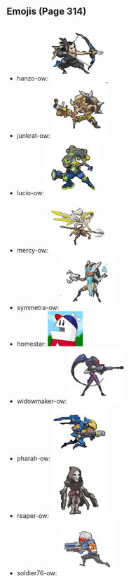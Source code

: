 
## Emojis (Page 314)

* hanzo-ow: ![hanzo-ow](output/hanzo-ow.png)
* junkrat-ow: ![junkrat-ow](output/junkrat-ow.png)
* lucio-ow: ![lucio-ow](output/lucio-ow.png)
* mercy-ow: ![mercy-ow](output/mercy-ow.png)
* symmetra-ow: ![symmetra-ow](output/symmetra-ow.png)
* homestar: ![homestar](output/homestar.jpg)
* widowmaker-ow: ![widowmaker-ow](output/widowmaker-ow.png)
* pharah-ow: ![pharah-ow](output/pharah-ow.png)
* reaper-ow: ![reaper-ow](output/reaper-ow.png)
* soldier76-ow: ![soldier76-ow](output/soldier76-ow.png)
